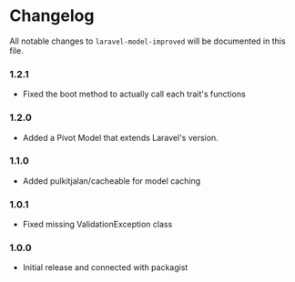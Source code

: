 # Changelog

All notable changes to `laravel-model-improved` will be documented in this file.

### 1.2.1
- Fixed the boot method to actually call each trait's functions

### 1.2.0
- Added a Pivot Model that extends Laravel's version.

### 1.1.0
- Added pulkitjalan/cacheable for model caching

### 1.0.1
- Fixed missing ValidationException class

### 1.0.0
- Initial release and connected with packagist
